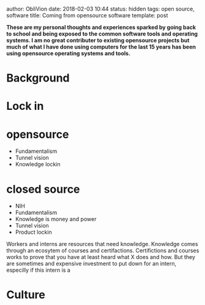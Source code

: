 author: ObliVion
date: 2018-02-03 10:44
status: hidden
tags: open source, software
title: Coming from opensource software
template: post

**These are my personal thoughts and experiences sparked by going back to school
and being exposed to the common software tools and operating systems. I am no
great contributer to existing opensource projects but much of what I have done
using computers for the last 15 years has been using opensource operating
systems and tools.**


# Background

# Lock in

# opensource

* Fundamentalism
* Tunnel vision
* Knowledge lockin

# closed source

* NIH
* Fundamentalism
* Knowledge is money and power
* Tunnel vision
* Product lockin

Workers and interns are resources that need knowledge. Knowledge comes through
an ecosytem of courses and certifactions. Certifictions and courses works to
prove that you have at least heard what X does and how. But they are sometimes
and expensive investment to put down for an intern, especilly if this intern is
a 

# Culture
